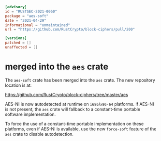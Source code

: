 ```toml
[advisory]
id = "RUSTSEC-2021-0060"
package = "aes-soft"
date = "2021-04-29"
informational = "unmaintained"
url = "https://github.com/RustCrypto/block-ciphers/pull/200"

[versions]
patched = []
unaffected = []
```

# merged into the `aes` crate

The `aes-soft` crate has been merged into the `aes` crate. The new repository
location is at:

<https://github.com/RustCrypto/block-ciphers/tree/master/aes>

AES-NI is now autodetected at runtime on `i686`/`x86-64` platforms.
If AES-NI is not present, the `aes` crate will fallback to a constant-time
portable software implementation.

To force the use of a constant-time portable implementation on these platforms,
even if AES-NI is available, use the new `force-soft` feature of the `aes`
crate to disable autodetection.

